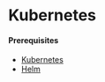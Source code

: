 # Kubernetes

#### Prerequisites

* [Kubernetes](../../../../dependencies/kubernetes/)
* [Helm](../../../../dependencies/helm.md)


